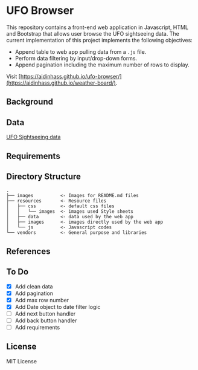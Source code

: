 # UFO Browser
This repository contains a front-end web application in Javascript, HTML and Bootstrap that allows user browse the UFO sightseeing data. The current implementation of this project implements the following objectives:
- Append table to web app pulling data from a `.js` file.
- Perform data filtering by input/drop-down forms.
- Append pagination including the maximum number of rows to display.

Visit [https://aidinhass.github.io/ufo-browser/](https://aidinhass.github.io/weather-board/).


## Background

## Data
[UFO Sightseeing data](https://github.com/aidinhass/ufo-browser/blob/master/resources/data/ufo_data.js) 
## Requirements

## Directory Structure
```
.
├── images		    <- Images for README.md files
├── resources		<- Resource files
│   ├── css		    <- default css files
│   │   └── images	<- images used Style sheets
│   ├── data		<- data used by the web app
│   ├── images		<- images directly used by the web app
│   └── js		    <- Javascript codes
└── vendors		    <- General purpose and libraries 
```

## References

## To Do
- [x] Add clean data
- [x] Add pagination
- [x] Add max row number
- [x] Add Date object to date filter logic
- [ ] Add next button handler
- [ ] Add back button handler
- [ ] Add requirements
## License
MIT License
